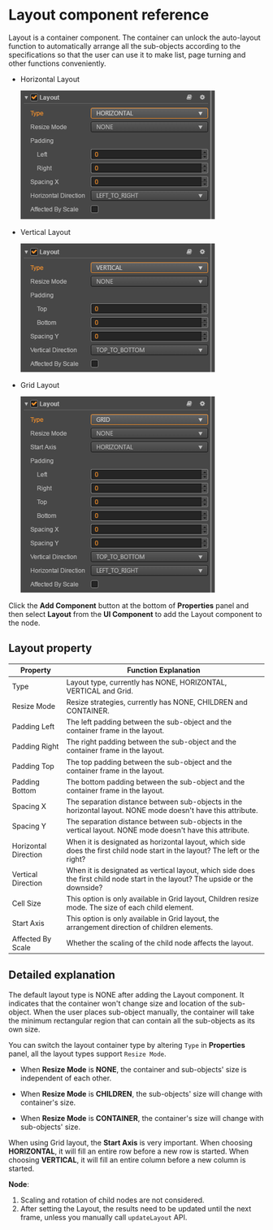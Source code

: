 # Layout component reference

Layout is a container component. The container can unlock the auto-layout function to automatically arrange all the sub-objects according to the specifications so that the user can use it to make list, page turning and other functions conveniently.

- Horizontal Layout

  ![horizontal-layout](./layout/horizontal-layout.png)

- Vertical Layout

  ![vertical-layout](./layout/vertical-layout.png)

- Grid Layout

  ![grid-layout](./layout/grid-layout.png)

Click the **Add Component** button at the bottom of **Properties** panel and then select **Layout** from the **UI Component** to add the Layout component to the node.

## Layout property

| Property            | Function Explanation                                                |
| --------------       | -----------                                                        |
| Type                 | Layout type, currently has NONE, HORIZONTAL, VERTICAL and Grid.    |
| Resize Mode          | Resize strategies, currently has NONE, CHILDREN and CONTAINER.     |
| Padding Left         | The left padding between the sub-object and the container frame in the layout.   |
| Padding Right        | The right padding between the sub-object and the container frame in the layout.  |
| Padding Top          | The top padding between the sub-object and the container frame in the layout.    |
| Padding Bottom       | The bottom padding between the sub-object and the container frame in the layout. |
| Spacing X            | The separation distance between sub-objects in the horizontal layout. NONE mode doesn't have this attribute.   |
| Spacing Y            | The separation distance between sub-objects in the vertical layout. NONE mode doesn't have this attribute.     |
| Horizontal Direction | When it is designated as horizontal layout, which side does the first child node start in the layout? The left or the right?    |
| Vertical Direction   | When it is designated as vertical layout, which side does the first child node start in the layout? The upside or the downside? |
| Cell Size            | This option is only available in Grid layout, Children resize mode. The size of each child element.             |
| Start Axis           | This option is only available in Grid layout, the arrangement direction of children elements.                   |
| Affected By Scale    | Whether the scaling of the child node affects the layout.           |

## Detailed explanation

The default layout type is NONE after adding the Layout component. It indicates that the container won't change size and location of the sub-object. When the user places sub-object manually, the container will take the minimum rectangular region that can contain all the sub-objects as its own size.

You can switch the layout container type by altering `Type` in **Properties** panel, all the layout types support `Resize Mode`.

- When **Resize Mode** is **NONE**, the container and sub-objects' size is independent of each other.

- When **Resize Mode** is **CHILDREN**, the sub-objects' size will change with container's size.

- When **Resize Mode** is **CONTAINER**, the container's size will change with sub-objects' size.

When using Grid layout, the **Start Axis** is very important. When choosing **HORIZONTAL**, it will fill an entire row before a new row is started. When choosing **VERTICAL**, it will fill an entire column before a new column is started.

**Node**:

1. Scaling and rotation of child nodes are not considered.
2. After setting the Layout, the results need to be updated until the next frame, unless you manually call `updateLayout` API.

